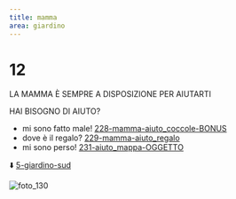 ```yaml
---
title: mamma
area: giardino
---
```

# 12
LA MAMMA È SEMPRE A DISPOSIZIONE PER AIUTARTI

HAI BISOGNO DI AIUTO?

- mi sono fatto male! [228-mamma-aiuto_coccole-BONUS](228-mamma-aiuto_coccole-BONUS.md)
- dove è il regalo? [229-mamma-aiuto_regalo](229-mamma-aiuto_regalo.md)
- mi sono perso! [231-aiuto_mappa-OGGETTO](231-aiuto_mappa-OGGETTO.md)

⬇️ [5-giardino-sud](5-giardino-sud.md) 

![foto_130](_assets/preview_color/foto_130.jpg)